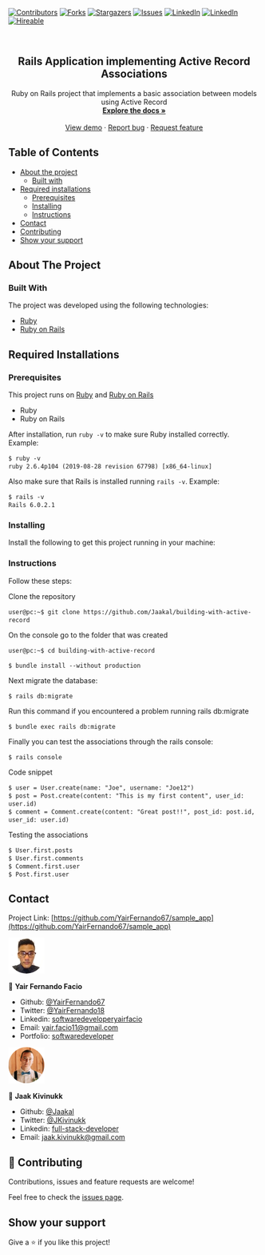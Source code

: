 [![Contributors][contributors-shield]][contributors-url]
[![Forks][forks-shield]][forks-url]
[![Stargazers][stars-shield]][stars-url]
[![Issues][issues-shield]][issues-url]
[![LinkedIn][linkedin-shield2]][linkedin-url2]
[![LinkedIn][linkedin-shield]][linkedin-url]
[![Hireable][hireable]][hireable-url]

<!-- PROJECT LOGO -->
<br />
<p align="center">
 <h2 align="center"> Rails Application implementing Active Record Associations </h2>

  <p align="center">
    Ruby on Rails project that implements a basic association between models using Active Record
    <br />
    <a href="https://github.com/Jaakal/building-with-active-record"><strong>Explore the docs »</strong></a>
    <br />
    <br />
    <a href="https://github.com/Jaakal/building-with-active-record">View demo</a>
    ·
    <a href="https://github.com/Jaakal/building-with-active-record/issues">Report bug</a>
    ·
    <a href="https://github.com/Jaakal/building-with-active-record/issues">Request feature</a>
  </p>

</p>

## Table of Contents
* [About the project](#about-the-project)
  * [Built with](#built-with)
* [Required installations](#Required-Installations)
  * [Prerequisites](#Prerequisites)
  * [Installing](#Installing)
  * [Instructions](#Instructions)
* [Contact](#contact)
* [Contributing](#Contributing)
* [Show your support](#Show-your-support)

## About The Project

### Built With
The project was developed using the following technologies:
- [Ruby](https://www.ruby-lang.org/es/)
- [Ruby on Rails](https://rubyonrails.org/)

## Required Installations

### Prerequisites

This project runs on [Ruby](https://www.ruby-lang.org/en/documentation/installation/) and [Ruby on Rails](http://installrails.com/)
 
* Ruby
* Ruby on Rails

After installation, run `ruby -v` to make sure Ruby installed correctly. Example:
```
$ ruby -v
ruby 2.6.4p104 (2019-08-28 revision 67798) [x86_64-linux]
```

Also make sure that Rails is installed running `rails -v`. 
Example:
```
$ rails -v
Rails 6.0.2.1
```

### Installing

<p>Install the following to get this project running in your machine:</p>

### Instructions

<p>Follow these steps:</p>

Clone the repository

```Shell
user@pc:~$ git clone https://github.com/Jaakal/building-with-active-record
```

On the console go to the folder that was created

```Shell
user@pc:~$ cd building-with-active-record
```

```
$ bundle install --without production
```

Next migrate the database:

```
$ rails db:migrate
```

Run this command if you encountered a problem running rails db:migrate

```
$ bundle exec rails db:migrate
```


Finally you can test the associations through the rails console:

```
$ rails console
```

Code snippet

```
$ user = User.create(name: "Joe", username: "Joe12")
$ post = Post.create(content: "This is my first content", user_id: user.id)
$ comment = Comment.create(content: "Great post!!", post_id: post.id, user_id: user.id)
```

Testing the associations
```
$ User.first.posts
$ User.first.comments
$ Comment.first.user
$ Post.first.user
```

## Contact

<p align="center">

  Project Link: [https://github.com/YairFernando67/sample_app](https://github.com/YairFernando67/sample_app)

</p>

<a href="https://yairfernando67.github.io/Portfolio/" target="_blank">
    
  ![Screenshot Image](app/assets/images/logo.jpg) 

</a>

👤 **Yair Fernando Facio**

- Github: [@YairFernando67](https://github.com/YairFernando67)
- Twitter: [@YairFernando18](https://twitter.com/YairFernando18)
- Linkedin: [softwaredeveloperyairfacio](https://www.linkedin.com/in/softwaredeveloperyairfacio/)
- Email: [yair.facio11@gmail.com](https://mail.google.com/mail/?view=cm&fs=1&tf=1&to=yair.facio11@gmail.com)
- Portfolio: [softwaredeveloper](https://yairfernando67.github.io/Portfolio/)



<a href="https://github.com/Jaakal" target="_blank">
    
  ![Screenshot Image](app/assets/images/profile.png) 

</a>

👤 **Jaak Kivinukk**

- Github: [@Jaakal](https://github.com/Jaakal)
- Twitter: [@JKivinukk](https://twitter.com/JKivinukk)
- Linkedin: [full-stack-developer](https://www.linkedin.com/in/jaak-kivinukk-7098b1153/)
- Email: [jaak.kivinukk@gmail.com](jaak.kivinukk@gmail.com)

## 🤝 Contributing

Contributions, issues and feature requests are welcome!

Feel free to check the [issues page](https://github.com/Jaakal/building-with-active-record/issues).

## Show your support

Give a ⭐️ if you like this project!

<!-- MARKDOWN LINKS & IMAGES -->
[contributors-shield]: https://img.shields.io/github/contributors/Jaakal/building-with-active-record.svg?style=flat-square
[contributors-url]: https://github.com/Jaakal/building-with-active-record/graphs/contributors
[forks-shield]: https://img.shields.io/github/forks/Jaakal/building-with-active-record.svg?style=flat-square
[forks-url]: https://github.com/Jaakal/building-with-active-record/network/members
[stars-shield]: https://img.shields.io/github/stars/Jaakal/building-with-active-record.svg?style=flat-square
[stars-url]: https://github.com/Jaakal/building-with-active-record/stargazers
[issues-shield]: https://img.shields.io/github/issues/Jaakal/building-with-active-record.svg?style=flat-square
[issues-url]: https://github.com/Jaakal/building-with-active-record/issues
[license-shield]: https://img.shields.io/github/license/Jaakal/building-with-active-record.svg?style=flat-square
[license-url]: https://github.com/Jaakal/building-with-active-record/blob/master/LICENSE.txt
[linkedin-shield2]: https://img.shields.io/badge/-LinkedIn-black.svg?style=flat-square&logo=linkedin&colorB=555
[linkedin-url2]: https://www.linkedin.com/in/softwaredeveloperyairfacio/
[linkedin-shield]: https://img.shields.io/badge/-LinkedIn-black.svg?style=flat-square&logo=linkedin&colorB=555
[linkedin-url]: https://www.linkedin.com/in/jaak-kivinukk-7098b1153/
[hireable]: https://cdn.rawgit.com/hiendv/hireable/master/styles/flat/yes.svg
[hireable-url]: https://www.linkedin.com/in/softwaredeveloperyairfacio/
